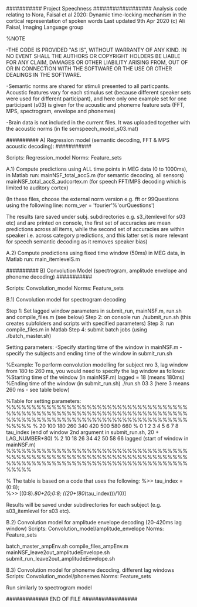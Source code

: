 ###########        Project Speechness      ##################
Analysis code relating to Nora, Faisal et al 2020: Dynamic time-locking mechanism in the cortical representation of spoken words
Last updated 9th Apr 2020 (c) Ali Faisal, Imaging Language group

%NOTE

-THE CODE IS PROVIDED "AS IS", WITHOUT WARRANTY OF ANY KIND. IN NO EVENT SHALL THE AUTHORS OR COPYRIGHT HOLDERS BE LIABLE FOR ANY CLAIM, DAMAGES OR OTHER LIABILITY ARISING FROM, OUT OF OR IN CONNECTION WITH THE SOFTWARE OR THE USE OR OTHER DEALINGS IN THE SOFTWARE. 

-Semantic norms are shared for stimuli presented to all particpants. Acoustic features vary for each stimulus set (because different speaker sets were used for different participant), and here only one example set for one participant (s03) is given for the acoustic and phoneme feature sets (FFT, MPS, spectrogram, envelope and phonemes)

-Brain data is not included in the current files. It was uploaded together with the acoustic norms (in fle semspeech_model_s03.mat) 


##########   A) Regression model (semantic decoding, FFT & MPS acoustic decoding): ###########

Scripts: Regression_model
Norms: Feature_sets

A.1) Compute predictions using ALL time points in MEG data (0 to 1000ms), in Matlab run:
mainNSF_total_accS.m (for semantic decoding, all sensors)
mainNSF_total_accS_audcortex.m (for speech FFT/MPS decoding which is limited to auditory cortex)

(In these files, choose the external norm version e.g. fft or 99Questions using the following line: norm_ver = 'fourier'%'ourQuestions')

The results (are saved under subj. subdirectories e.g. s3_itemlevel for s03 etc) and are printed on console, 
the first set of accuracies are mean predictions across all items, 
while the second set of accuracies are within speaker i.e. across category predictions, and this latter
set is more relevant for speech semantic decoding as it removes speaker bias)

A.2) Compute predictions using fixed time window (50ms) in MEG data, in Matlab run:
main_itemlevelS.m



##########   B) Convolution Model (spectrogram, amplitude envelope and phoneme decoding) ###########

Scripts: Convolution_model
Norms: Feature_sets

B.1) Convolution model for spectrogram decoding

Step 1: Set lagged window parameters in submit_run, mainNSF.m, run.sh and compile_files.m (see below)
Step 2: on console run ./submit_run.sh (this creates subfolders and scripts with specified parameters)
Step 3: run compile_files.m in Matlab
Step 4: submit batch jobs (using ./batch_master.sh)

Setting parameters:
-Specify starting time of the window in mainNSF.m 
-specify the subjects and ending time of the window in submit_run.sh

%Example: To perform convolution modelling for subject nro 3, lag window from 180 to 260 ms, 
you would need to specify the lag window as follows:
%Starting time of the window (in mainNSF.m)
lagged = 18 (means 180ms)
%Ending time of the window (in submit_run.sh)
./run.sh 03 3 (here 3 means 260 ms - see table below)

%Table for setting parameters:
%%%%%%%%%%%%%%%%%%%%%%%%%%%%%%%%%%%%%%%%%%%%%%%%%%%%%%%%%%%%%%%%%%%%%%%%%%%%%%%%%%%%%%%%%%%%%%%%%%%%%%%%%%%%%%%%%
%    20   100   180   260   340   420   500   580   660
%     0     1     2     3     4     5     6     7     8 tau_index (end of window 2nd argument in submit_run.sh, 20 + LAG_NUMBER*80)
%     2    10    18    26    34    42    50    58    66 lagged (start of window in mainNSF.m)
%%%%%%%%%%%%%%%%%%%%%%%%%%%%%%%%%%%%%%%%%%%%%%%%%%%%%%%%%%%%%%%%%%%%%%%%%%%%%%%%%%%%%%%%%%%%%%%%%%%%%%%%%%%%%%%%%

% The table is based on a code that uses the following:
%>> tau_index = (0:8);                            
%>> [(0:8).*80+20;0:8; ((20+(80*(tau_index)))/10)]

Results will be saved under subdirectories for each subject (e.g. s03_itemlevel for s03 etc).


B.2) Convolution model for amplitude envelope decoding (20-420ms lag window)
Scripts: Convolution_model/amplitude_envelope
Norms: Feature_sets 

batch_master_ampEnv.sh
compile_files_ampEnv.m
mainNSF_leave2out_amplitudeEnvelope.sh
submit_run_leave2out_amplitudeEnvelope.sh


B.3) Convolution model for phoneme decoding, different lag windows
Scripts: Convolution_model/phonemes
Norms: Feature_sets

Run similarly to spectrogram model



############# END OF FILE #################
